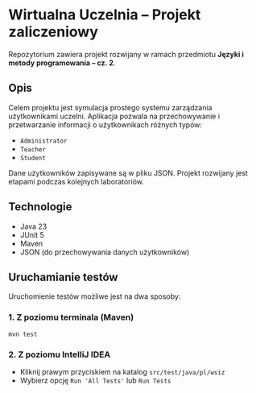 # Wirtualna Uczelnia – Projekt zaliczeniowy

Repozytorium zawiera projekt rozwijany w ramach przedmiotu **Języki i metody programowania – cz. 2**.

## Opis

Celem projektu jest symulacja prostego systemu zarządzania użytkownikami uczelni. Aplikacja pozwala na przechowywanie i przetwarzanie informacji o użytkownikach różnych typów:

- `Administrator`
- `Teacher`
- `Student`

Dane użytkowników zapisywane są w pliku JSON. Projekt rozwijany jest etapami podczas kolejnych laboratoriów.

## Technologie

- Java 23
- JUnit 5
- Maven
- JSON (do przechowywania danych użytkowników)

## Uruchamianie testów

Uruchomienie testów możliwe jest na dwa sposoby:

### 1. Z poziomu terminala (Maven)

```
mvn test
```
### 2. Z poziomu IntelliJ IDEA
- Kliknij prawym przyciskiem na katalog `src/test/java/pl/wsiz`
- Wybierz opcję `Run 'All Tests'` lub `Run Tests`

